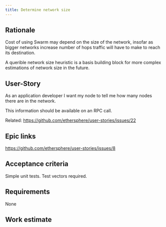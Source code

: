 ```yaml
---
title: Determine network size
---
```


## Rationale ##

Cost of using Swarm may depend on the size of the network, insofar as bigger networks increase number of hops traffic will have to make to reach its destination. 

A querible network size heuristic is a basis building block for more complex estimations of network size in the future.

## User-Story ##

As an application developer I want my node to tell me how many nodes there are in the network.

This information should be available on an RPC call.

Related:  https://github.com/ethersphere/user-stories/issues/22

## Epic links ##

https://github.com/ethersphere/user-stories/issues/8

## Acceptance criteria ##

Simple unit tests. Test vectors required.

## Requirements ##

None

## Work estimate ##
